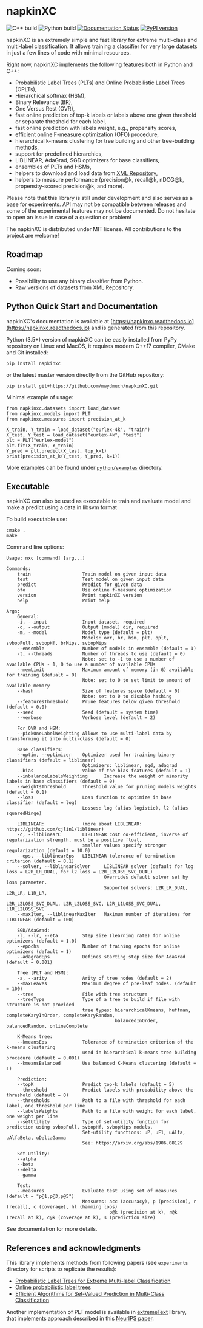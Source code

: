 # napkinXC 
![C++ build](https://github.com/mwydmuch/napkinXC/workflows/C++%20build/badge.svg)
![Python build](https://github.com/mwydmuch/napkinXC/workflows/Python%20build/badge.svg)
[![Documentation Status](https://readthedocs.org/projects/napkinxc/badge/?version=latest)](https://napkinxc.readthedocs.io/en/latest/?badge=latest)
[![PyPI version](https://badge.fury.io/py/napkinxc.svg)](https://badge.fury.io/py/napkinxc) 

napkinXC is an extremely simple and fast library for extreme multi-class and multi-label classification.
It allows training a classifier for very large datasets in just a few lines of code with minimal resources.

Right now, napkinXC implements the following features both in Python and C++:
- Probabilistic Label Trees (PLTs) and Online Probabilistic Label Trees (OPLTs),
- Hierarchical softmax (HSM),
- Binary Relevance (BR),
- One Versus Rest (OVR),
- fast online prediction of top-k labels or labels above one given threshold or separate threshold for each label,
- fast online prediction with labels weight, e.g., propensity scores,
- efficient online F-measure optimization (OFO) procedure,
- hierarchical k-means clustering for tree building and other tree-building methods,
- support for predefined hierarchies,
- LIBLINEAR, AdaGrad, SGD optimizers for base classifiers,
- ensembles of PLTs and HSMs,
- helpers to download and load data from [XML Repository](http://manikvarma.org/downloads/XC/XMLRepository.html),
- helpers to measure performance (precision@k, recall@k, nDCG@k, propensity-scored precision@k, and more).

Please note that this library is still under development and also serves as a base for experiments.
API may not be compatible between releases and some of the experimental features may not be documented.
Do not hesitate to open an issue in case of a question or problem!

The napkinXC is distributed under MIT license. 
All contributions to the project are welcome!


## Roadmap

Coming soon:

- Possibility to use any binary classifier from Python.
- Raw versions of datasets from XML Repository.


## Python Quick Start and Documentation

napkinXC's documentation is available at [https://napkinxc.readthedocs.io](https://napkinxc.readthedocs.io) 
and is generated from this repository. 

Python (3.5+) version of napkinXC can be easily installed from PyPy repository on Linux and MacOS, 
it requires modern C++17 compiler, CMake and Git installed:
```
pip install napkinxc
```

or the latest master version directly from the GitHub repository:
```
pip install git+https://github.com/mwydmuch/napkinXC.git
```

Minimal example of usage:
```
from napkinxc.datasets import load_dataset
from napkinxc.models import PLT
from napkinxc.measures import precision_at_k

X_train, Y_train = load_dataset("eurlex-4k", "train")
X_test, Y_test = load_dataset("eurlex-4k", "test")
plt = PLT("eurlex-model")
plt.fit(X_train, Y_train)
Y_pred = plt.predict(X_test, top_k=1)
print(precision_at_k(Y_test, Y_pred, k=1)) 
```

More examples can be found under [`python/examples`](https://github.com/mwydmuch/napkinXC/tree/master/python/examples) directory.


## Executable

napkinXC can also be used as executable to train and evaluate model and make a predict using a data in libsvm format

To build executable use:
```
cmake .
make
```

Command line options:

```
Usage: nxc [command] [arg...]

Commands:
    train                   Train model on given input data
    test                    Test model on given input data
    predict                 Predict for given data
    ofo                     Use online f-measure optimization
    version                 Print napkinXC version
    help                    Print help

Args:
    General:
    -i, --input             Input dataset, required
    -o, --output            Output (model) dir, required
    -m, --model             Model type (default = plt)
                            Models: ovr, br, hsm, plt, oplt, svbopFull, svbopHf, brMips, svbopMips
    --ensemble              Number of models in ensemble (default = 1)
    -t, --threads           Number of threads to use (default = 0)
                            Note: set to -1 to use a number of available CPUs - 1, 0 to use a number of available CPUs
    --memLimit              Maximum amount of memory (in G) available for training (defualt = 0)
                            Note: set to 0 to set limit to amount of available memory
    --hash                  Size of features space (default = 0)
                            Note: set to 0 to disable hashing
    --featuresThreshold     Prune features below given threshold (default = 0.0)
    --seed                  Seed (default = system time)
    --verbose               Verbose level (default = 2)

    For OVR and HSM:
    --pickOneLabelWeighting Allows to use multi-label data by transforming it into multi-class (default = 0)

    Base classifiers:
    --optim, --optimizer    Optimizer used for training binary classifiers (default = liblinear)
                            Optimizers: liblinear, sgd, adagrad
    --bias                  Value of the bias features (default = 1)
    --inbalanceLabelsWeighting      Increase the weight of minority labels in base classifiers (default = 0)
    --weightsThreshold      Threshold value for pruning models weights (default = 0.1)
    --loss                  Loss function to optimize in base classifier (default = log)
                            Losses: log (alias logistic), l2 (alias squaredHinge)

    LIBLINEAR:              (more about LIBLINEAR: https://github.com/cjlin1/liblinear)
    -c, --liblinearC        LIBLINEAR cost co-efficient, inverse of regularization strength, must be a positive float,
                            smaller values specify stronger regularization (default = 10.0)
    --eps, --liblinearEps   LIBLINEAR tolerance of termination criterion (default = 0.1)
    --solver, --liblinearSolver     LIBLINEAR solver (default for log loss = L2R_LR_DUAL, for l2 loss = L2R_L2LOSS_SVC_DUAL)
                                    Overrides default solver set by loss parameter.
                                    Supported solvers: L2R_LR_DUAL, L2R_LR, L1R_LR,
                                                       L2R_L2LOSS_SVC_DUAL, L2R_L2LOSS_SVC, L2R_L1LOSS_SVC_DUAL, L1R_L2LOSS_SVC
    --maxIter, --liblinearMaxIter   Maximum number of iterations for LIBLINEAR (default = 100)

    SGD/AdaGrad:
    -l, --lr, --eta         Step size (learning rate) for online optimizers (default = 1.0)
    --epochs                Number of training epochs for online optimizers (default = 1)
    --adagradEps            Defines starting step size for AdaGrad (default = 0.001)

    Tree (PLT and HSM):
    -a, --arity             Arity of tree nodes (default = 2)
    --maxLeaves             Maximum degree of pre-leaf nodes. (default = 100)
    --tree                  File with tree structure
    --treeType              Type of a tree to build if file with structure is not provided
                            tree types: hierarchicalKmeans, huffman, completeKaryInOrder, completeKaryRandom,
                                        balancedInOrder, balancedRandom, onlineComplete

    K-Means tree:
    --kmeansEps             Tolerance of termination criterion of the k-means clustering
                            used in hierarchical k-means tree building procedure (default = 0.001)
    --kmeansBalanced        Use balanced K-Means clustering (default = 1)

    Prediction:
    --topK                  Predict top-k labels (default = 5)
    --threshold             Predict labels with probability above the threshold (default = 0)
    --thresholds            Path to a file with threshold for each label, one threshold per line
    --labelsWeights         Path to a file with weight for each label, one weight per line
    --setUtility            Type of set-utility function for prediction using svbopFull, svbopHf, svbopMips models.
                            Set-utility functions: uP, uF1, uAlfa, uAlfaBeta, uDeltaGamma
                            See: https://arxiv.org/abs/1906.08129

    Set-Utility:
    --alpha
    --beta
    --delta
    --gamma

    Test:
    --measures              Evaluate test using set of measures (default = "p@1,p@3,p@5")
                            Measures: acc (accuracy), p (precision), r (recall), c (coverage), hl (hamming loos)
                                      p@k (precision at k), r@k (recall at k), c@k (coverage at k), s (prediction size)
```

See documentation for more details.


## References and acknowledgments

This library implements methods from following papers (see `experiments` directory for scripts to replicate the results):

- [Probabilistic Label Trees for Extreme Multi-label Classification](https://arxiv.org/abs/2009.11218)
- [Online probabilistic label trees](https://arxiv.org/abs/2007.04451)
- [Efficient Algorithms for Set-Valued Prediction in Multi-Class Classification](https://arxiv.org/abs/1906.08129)

Another implementation of PLT model is available in [extremeText](https://github.com/mwydmuch/extremeText) library, 
that implements approach described in this [NeurIPS paper](http://papers.nips.cc/paper/7872-a-no-regret-generalization-of-hierarchical-softmax-to-extreme-multi-label-classification).
